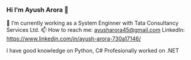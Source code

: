 ### Hi I’m Ayush Arora 👋

🔭 I’m currently working as a System Enginner with Tata Consultancy Services Ltd.
📫 How to reach me: ayusharora45@gmail.com 
LinkedIn:	https://www.linkedin.com/in/ayush-arora-730a17146/

I have good knowledge on Python, C# Profesionally worked on .NET


<!--
**ayusharora45/ayusharora45** is a ✨ _special_ ✨ repository because its `README.md` (this file) appears on your GitHub profile.

Here are some ideas to get you started:

- 🔭 I’m currently working as a System Enginner with Tata Consultancy Services Ltd.
**🌱 I’m currently learning ...
**👯 I’m looking to collaborate on ...
- 🤔 I’m looking for help with ...
- 💬 Ask me about ...
- 📫 How to reach me: ayusharora45@gmail.com or you can connect on LinkedIn:	https://www.linkedin.com/in/ayush-arora-730a17146/
**😄 Pronouns: ...
**⚡ Fun fact: ...

I have good knowledge on Python, C# Profesionally worked on .NET
-->
